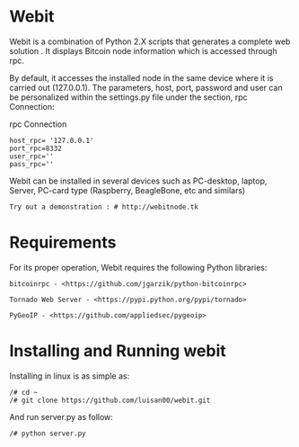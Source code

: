 # Webit
Webit is a combination of Python 2.X scripts that generates a complete  web solution . It displays Bitcoin node information which is accessed through rpc.

By default, it accesses the installed node in the same device where it is carried out (127.0.0.1). The parameters, host, port, password and user can be personalized within the settings.py file under the section, rpc Connection:

rpc Connection

	host_rpc= '127.0.0.1'
	port_rpc=8332
	user_rpc=''
	pass_rpc=''

Webit can be installed in several devices such as PC-desktop, laptop,  Server, PC-card type (Raspberry, BeagleBone, etc and similars)

	Try out a demonstration : # http://webitnode.tk

# Requirements
For its proper operation, Webit requires the following Python libraries: 

	bitcoinrpc - <https://github.com/jgarzik/python-bitcoinrpc>

	Tornado Web Server - <https://pypi.python.org/pypi/tornado>
	
	PyGeoIP - <https://github.com/appliedsec/pygeoip>
	
# Installing and Running webit

Installing in linux is as simple as:

	/# cd ~
	/# git clone https://github.com/luisan00/webit.git

And run server.py as follow:

	/# python server.py




